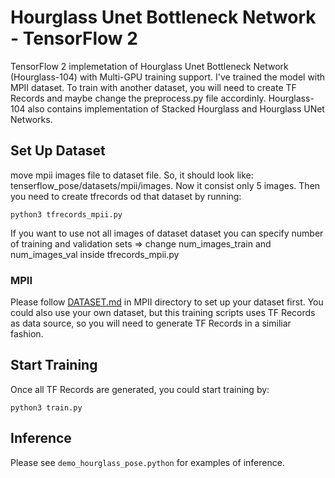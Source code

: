 # Hourglass Unet Bottleneck Network - TensorFlow 2
TensorFlow 2 implemetation of Hourglass Unet Bottleneck Network (Hourglass-104) with Multi-GPU training support. I've trained the model with MPII dataset. To train with another dataset, you will need to create TF Records and maybe change the preprocess.py file accordinly.
Hourglass-104 also contains implementation of Stacked Hourglass and Hourglass UNet Networks.


## Set Up Dataset
move mpii images file to dataset file. So, it should look like:  tenserflow_pose/datasets/mpii/images. Now it consist only 5 images.
Then you need to create tfrecords od that dataset by running:
```
python3 tfrecords_mpii.py
```
If you want to use not all images of dataset dataset you can specify number of training and validation sets => change num_images_train and num_images_val inside tfrecords_mpii.py
 
### MPII
Please follow [DATASET.md](../../Datasets/MPII/DATASET.md) in MPII directory to set up your dataset first. You could also use your own dataset, but this training scripts uses TF Records as data source, so you will need to generate TF Records in a similiar fashion.

## Start Training
Once all TF Records are generated, you could start training by:
```
python3 train.py
```

## Inference

Please see `demo_hourglass_pose.python` for examples of inference.
